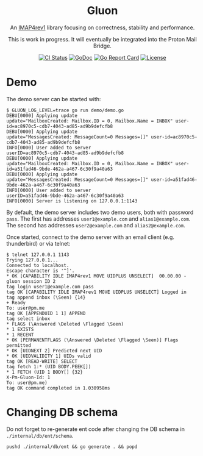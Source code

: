 <p align="center">
<h1 align="center">Gluon</h1>
<p align="center">An <a href="https://datatracker.ietf.org/doc/html/rfc3501">IMAP4rev1</a> library focusing on correctness, stability and performance.</p>
<p align="center">This is work in progress. It will eventually be integrated into the Proton Mail Bridge.</p>
<p align="center">
<a href="https://github.com/ProtonMail/gluon/actions/workflows/release.yml"><img src="https://github.com/ProtonMail/gluon/actions/workflows/release.yml/badge.svg?branch=master" alt="CI Status"></a>
<a href="https://pkg.go.dev/github.com/ProtonMail/gluon"><img src="https://pkg.go.dev/badge/github.com/ProtonMail/gluon" alt="GoDoc"></a>
<a href="https://goreportcard.com/report/github.com/ProtonMail/gluon"><img src="https://goreportcard.com/badge/github.com/ProtonMail/gluon" alt="Go Report Card"></a>
<a href="LICENSE"><img src="https://img.shields.io/github/license/ProtonMail/gluon.svg" alt="License"></a>
</p>

# Demo

The demo server can be started with:

```
$ GLUON_LOG_LEVEL=trace go run demo/demo.go
DEBU[0000] Applying update                               update="MailboxCreated: Mailbox.ID = 0, Mailbox.Name = INBOX" user-id=ac8970c5-cdb7-4043-ad85-ad9b9defcfb8
DEBU[0000] Applying update                               update="MessagesCreated: MessageCount=0 Messages=[]" user-id=ac8970c5-cdb7-4043-ad85-ad9b9defcfb8
INFO[0000] User added to server                          userID=ac8970c5-cdb7-4043-ad85-ad9b9defcfb8
DEBU[0000] Applying update                               update="MailboxCreated: Mailbox.ID = 0, Mailbox.Name = INBOX" user-id=a51fad46-9bde-462a-a467-6c30f9a40a63
DEBU[0000] Applying update                               update="MessagesCreated: MessageCount=0 Messages=[]" user-id=a51fad46-9bde-462a-a467-6c30f9a40a63
INFO[0000] User added to server                          userID=a51fad46-9bde-462a-a467-6c30f9a40a63
INFO[0000] Server is listening on 127.0.0.1:1143
```

By default, the demo server includes two demo users, both with password `pass`.
The first has addresses `user1@example.com` and `alias1@example.com`.
The second has addresses `user2@example.com` and `alias2@example.com`.

Once started, connect to the demo server with an email client (e.g. thunderbird) or via telnet:
```
$ telnet 127.0.0.1 1143
Trying 127.0.0.1...
Connected to localhost.
Escape character is '^]'.
* OK [CAPABILITY IDLE IMAP4rev1 MOVE UIDPLUS UNSELECT]  00.00.00 - gluon session ID 2
tag login user1@example.com pass
tag OK [CAPABILITY IDLE IMAP4rev1 MOVE UIDPLUS UNSELECT] Logged in
tag append inbox (\Seen) {14}
+ Ready
To: user@pm.me
tag OK [APPENDUID 1 1] APPEND
tag select inbox
* FLAGS (\Answered \Deleted \Flagged \Seen)
* 1 EXISTS
* 1 RECENT
* OK [PERMANENTFLAGS (\Answered \Deleted \Flagged \Seen)] Flags permitted
* OK [UIDNEXT 2] Predicted next UID
* OK [UIDVALIDITY 1] UIDs valid
tag OK [READ-WRITE] SELECT
tag fetch 1:* (UID BODY.PEEK[])
* 1 FETCH (UID 1 BODY[] {32}
X-Pm-Gluon-Id: 1
To: user@pm.me)
tag OK command completed in 1.030958ms
```

# Changing DB schema

Do not forget to re-generate ent code after changing the DB schema in `./internal/db/ent/schema`.

```
pushd ./internal/db/ent && go generate . && popd

